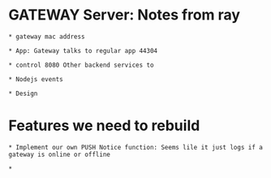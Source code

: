 # GATEWAY Server: Notes from ray

	* gateway mac address 

	* App: Gateway talks to regular app 44304

	* control 8080 Other backend services to

	* Nodejs events

	* Design 

# Features we need to rebuild

	* Implement our own PUSH Notice function: Seems lile it just logs if a gateway is online or offline

	* 
